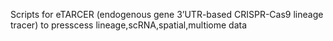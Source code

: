 Scripts for eTARCER (endogenous gene 3’UTR-based CRISPR-Cas9 lineage tracer) to presscess lineage,scRNA,spatial,multiome data
